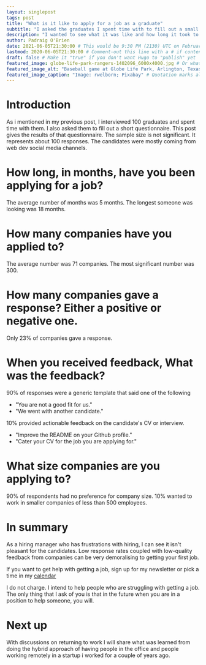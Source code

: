 ```yaml
---
layout: singlepost
tags: post
title: "What is it like to apply for a job as a graduate"
subtitle: "I asked the graduates I spent time with to fill out a small questionaire."
description: "I wanted to see what it was like and how long it took to get a job as a graduate in pandemic times, here are the results " # Quotation marks allow colons, semicolons, etc.
author: Padraig O'Brien
date: 2021-06-05T21:30:00 # This would be 9:30 PM (2130) UTC on February 28, 2020
lastmod: 2020-06-05T21:30:00 # Comment-out this line with a # if content is unchanged
draft: false # Make it "true" if you don't want Hugo to "publish" yet
featured_image: globe-life-park-rangers-1402096_6000x4000.jpg # Or whatever image you want to use
featured_image_alt: "Baseball game at Globe Life Park, Arlington, Texas" # Always include an ALT tag for accessibility --  Quotation marks allow colons, semicolons, etc.
featured_image_caption: "Image: rwelborn; Pixabay" # Quotation marks allow colons, semicolons, etc.
---
```



# Introduction
As i mentioned in my previous post, I interviewed 100 graduates and spent time with them.
I also asked them to fill out a short questionnaire.
This post gives the results of that questionnaire.
The sample size is not significant. It represents about 100 responses.
The candidates were mostly coming from web dev social media channels.

# How long, in months, have you been applying for a job?

The average number of months was 5 months. The longest someone was looking was 18 months.

# How many companies have you applied to?

The average number was 71 companies. The most significant number was 300.

# How many companies gave a response? Either a positive or negative one.

Only 23% of companies gave a response.

# When you received feedback, What was the feedback?

90% of responses were a generic template that said one of the following
* "You are not a good fit for us."
* "We went with another candidate."

10% provided actionable feedback on the candidate's CV or interview.
* "Improve the README on your Github profile."
* "Cater your CV for the job you are applying for."

# What size companies are you applying to?
90% of respondents had no preference for company size.
10% wanted to work in smaller companies of less than 500 employees.


# In summary
As a hiring manager who has frustrations with hiring, I can see it isn't pleasant for the candidates. Low response rates coupled with low-quality feedback from companies can be very demoralising to getting your first job.   

If you want to get help with getting a job, sign up for my newsletter or pick a time in my [calendar](https://calendly.com/podgeypooos/)

I do not charge. I intend to help people who are struggling with getting a job. The only thing that I ask of you is that in the future when you are in a position to help someone, you will.


# Next up
With discussions on returning to work I will share what was learned from doing the hybrid approach of having people in the office and people working remotely in a startup i worked for a couple of years ago.